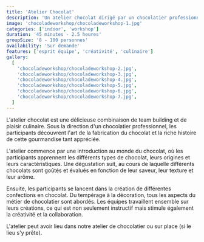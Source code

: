 ```yaml
---
title: 'Atelier Chocolat'
description: 'Un atelier chocolat dirigé par un chocolatier professionnel.'
image: 'chocoladeworkshop/chocoladeworkshop-1.jpg'
categories: ['indoor', 'workshop']
duration: '45 minutes - 2.5 heures'
groupSize: '8 - 100 personnes'
availability: 'Sur demande'
features: ['esprit équipe', 'créativité', 'culinaire']
gallery:
  [
    'chocoladeworkshop/chocoladeworkshop-2.jpg',
    'chocoladeworkshop/chocoladeworkshop-3.jpg',
    'chocoladeworkshop/chocoladeworkshop-4.jpg',
    'chocoladeworkshop/chocoladeworkshop-5.jpg',
    'chocoladeworkshop/chocoladeworkshop-6.jpg',
    'chocoladeworkshop/chocoladeworkshop-7.jpg',
  ]
---
```


L'atelier chocolat est une délicieuse combinaison de team building et de plaisir culinaire. Sous la direction d'un chocolatier professionnel, les participants découvrent l'art de la fabrication du chocolat et la riche histoire de cette gourmandise tant appréciée.

L'atelier commence par une introduction au monde du chocolat, où les participants apprennent les différents types de chocolat, leurs origines et leurs caractéristiques. Une dégustation suit, au cours de laquelle différents chocolats sont goûtés et évalués en fonction de leur saveur, leur texture et leur arôme.

Ensuite, les participants se lancent dans la création de différentes confections en chocolat. Du tempérage à la décoration, tous les aspects du métier de chocolatier sont abordés. Les équipes travaillent ensemble sur leurs créations, ce qui est non seulement instructif mais stimule également la créativité et la collaboration.

L'atelier peut avoir lieu dans notre atelier de chocolatier ou sur place (si le lieu s'y prête).
